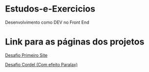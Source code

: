 # Estudos-e-Exercicios
 Desenvolvimento como DEV no Front End

<h1>Link para as páginas dos projetos</h1>
<p><a href="https://ericklvieira.github.io/Estudos-e-Exercicios/DesafioPrimeiroSite/index.html">Desafio Primeiro Site</a></p>
<p><a href="https://ericklvieira.github.io/Estudos-e-Exercicios/DesafioCordel/index.html">Desafio Cordel (Com efeito Paralax)</a></p>
